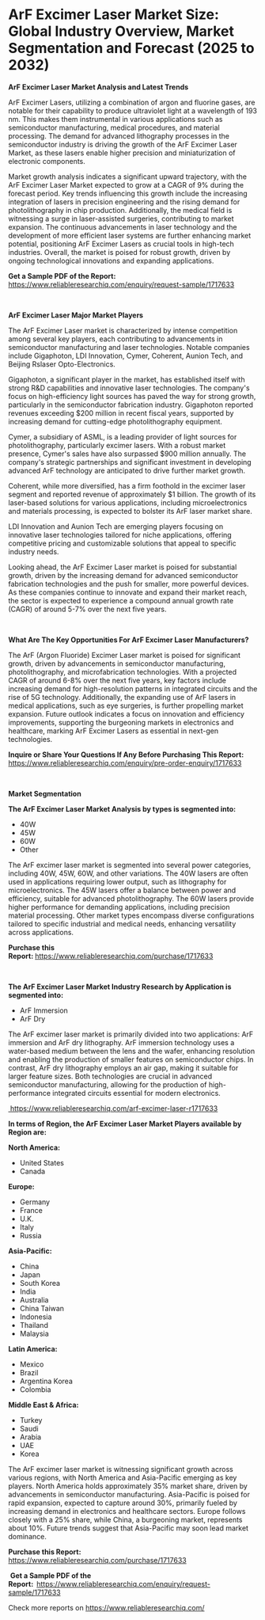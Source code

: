 <p><h1>ArF Excimer Laser Market Size: Global Industry Overview, Market Segmentation and Forecast (2025 to 2032)</h1></p><p><strong>ArF Excimer Laser Market Analysis and Latest Trends</strong></p>
<p><p>ArF Excimer Lasers, utilizing a combination of argon and fluorine gases, are notable for their capability to produce ultraviolet light at a wavelength of 193 nm. This makes them instrumental in various applications such as semiconductor manufacturing, medical procedures, and material processing. The demand for advanced lithography processes in the semiconductor industry is driving the growth of the ArF Excimer Laser Market, as these lasers enable higher precision and miniaturization of electronic components.</p><p>Market growth analysis indicates a significant upward trajectory, with the ArF Excimer Laser Market expected to grow at a CAGR of 9% during the forecast period. Key trends influencing this growth include the increasing integration of lasers in precision engineering and the rising demand for photolithography in chip production. Additionally, the medical field is witnessing a surge in laser-assisted surgeries, contributing to market expansion. The continuous advancements in laser technology and the development of more efficient laser systems are further enhancing market potential, positioning ArF Excimer Lasers as crucial tools in high-tech industries. Overall, the market is poised for robust growth, driven by ongoing technological innovations and expanding applications.</p></p>
<p><strong>Get a Sample PDF of the Report:&nbsp;</strong> <a href="https://www.reliableresearchiq.com/enquiry/request-sample/1717633?utm_campaign=3503&utm_medium=2&utm_source=Github&utm_content=ia&utm_term=11042025&utm_id=arf-excimer-laser">https://www.reliableresearchiq.com/enquiry/request-sample/1717633</a></p>
<p>&nbsp;</p>
<p><strong>ArF Excimer Laser Major Market Players</strong></p>
<p><p>The ArF Excimer Laser market is characterized by intense competition among several key players, each contributing to advancements in semiconductor manufacturing and laser technologies. Notable companies include Gigaphoton, LDI Innovation, Cymer, Coherent, Aunion Tech, and Beijing Rslaser Opto-Electronics.</p><p>Gigaphoton, a significant player in the market, has established itself with strong R&D capabilities and innovative laser technologies. The company's focus on high-efficiency light sources has paved the way for strong growth, particularly in the semiconductor fabrication industry. Gigaphoton reported revenues exceeding $200 million in recent fiscal years, supported by increasing demand for cutting-edge photolithography equipment.</p><p>Cymer, a subsidiary of ASML, is a leading provider of light sources for photolithography, particularly excimer lasers. With a robust market presence, Cymer's sales have also surpassed $900 million annually. The company's strategic partnerships and significant investment in developing advanced ArF technology are anticipated to drive further market growth.</p><p>Coherent, while more diversified, has a firm foothold in the excimer laser segment and reported revenue of approximately $1 billion. The growth of its laser-based solutions for various applications, including microelectronics and materials processing, is expected to bolster its ArF laser market share.</p><p>LDI Innovation and Aunion Tech are emerging players focusing on innovative laser technologies tailored for niche applications, offering competitive pricing and customizable solutions that appeal to specific industry needs.</p><p>Looking ahead, the ArF Excimer Laser market is poised for substantial growth, driven by the increasing demand for advanced semiconductor fabrication technologies and the push for smaller, more powerful devices. As these companies continue to innovate and expand their market reach, the sector is expected to experience a compound annual growth rate (CAGR) of around 5-7% over the next five years.</p></p>
<p>&nbsp;</p>
<p><strong>What Are The Key Opportunities For ArF Excimer Laser Manufacturers?</strong></p>
<p><p>The ArF (Argon Fluoride) Excimer Laser market is poised for significant growth, driven by advancements in semiconductor manufacturing, photolithography, and microfabrication technologies. With a projected CAGR of around 6-8% over the next five years, key factors include increasing demand for high-resolution patterns in integrated circuits and the rise of 5G technology. Additionally, the expanding use of ArF lasers in medical applications, such as eye surgeries, is further propelling market expansion. Future outlook indicates a focus on innovation and efficiency improvements, supporting the burgeoning markets in electronics and healthcare, marking ArF Excimer Lasers as essential in next-gen technologies.</p></p>
<p><strong>Inquire or Share Your Questions If Any Before Purchasing This Report:</strong> <a href="https://www.reliableresearchiq.com/enquiry/pre-order-enquiry/1717633?utm_campaign=3503&utm_medium=2&utm_source=Github&utm_content=ia&utm_term=11042025&utm_id=arf-excimer-laser">https://www.reliableresearchiq.com/enquiry/pre-order-enquiry/1717633</a></p>
<p>&nbsp;</p>
<p><strong>Market Segmentation</strong></p>
<p><strong>The ArF Excimer Laser Market Analysis by types is segmented into:</strong></p>
<p><ul><li>40W</li><li>45W</li><li>60W</li><li>Other</li></ul></p>
<p><p>The ArF excimer laser market is segmented into several power categories, including 40W, 45W, 60W, and other variations. The 40W lasers are often used in applications requiring lower output, such as lithography for microelectronics. The 45W lasers offer a balance between power and efficiency, suitable for advanced photolithography. The 60W lasers provide higher performance for demanding applications, including precision material processing. Other market types encompass diverse configurations tailored to specific industrial and medical needs, enhancing versatility across applications.</p></p>
<p><strong>Purchase this Report:&nbsp;</strong><a href="https://www.reliableresearchiq.com/purchase/1717633?utm_campaign=3503&utm_medium=2&utm_source=Github&utm_content=ia&utm_term=11042025&utm_id=arf-excimer-laser">https://www.reliableresearchiq.com/purchase/1717633</a></p>
<p>&nbsp;</p>
<p><strong>The ArF Excimer Laser Market Industry Research by Application is segmented into:</strong></p>
<p><ul><li>ArF Immersion</li><li>ArF Dry</li></ul></p>
<p><p>The ArF excimer laser market is primarily divided into two applications: ArF immersion and ArF dry lithography. ArF immersion technology uses a water-based medium between the lens and the wafer, enhancing resolution and enabling the production of smaller features on semiconductor chips. In contrast, ArF dry lithography employs an air gap, making it suitable for larger feature sizes. Both technologies are crucial in advanced semiconductor manufacturing, allowing for the production of high-performance integrated circuits essential for modern electronics.</p></p>
<p><a href="https://www.reliableresearchiq.com/arf-excimer-laser-r1717633?utm_campaign=3503&utm_medium=2&utm_source=Github&utm_content=ia&utm_term=11042025&utm_id=arf-excimer-laser">&nbsp;https://www.reliableresearchiq.com/arf-excimer-laser-r1717633</a></p>
<p><strong>In terms of Region, the ArF Excimer Laser Market Players available by Region are:</strong></p>
<p>
    <p> <strong> North America: </strong>
        <ul>
            <li>United States</li>
            <li>Canada</li>
        </ul>
        </p> 
    <p> <strong> Europe: </strong>
        <ul>
            <li>Germany</li>
            <li>France</li>
            <li>U.K.</li>
            <li>Italy</li>
            <li>Russia</li>
        </ul>
        </p> 
    <p> <strong> Asia-Pacific: </strong>
        <ul>
            <li>China</li>
            <li>Japan</li>
            <li>South Korea</li>
            <li>India</li>
            <li>Australia</li>
            <li>China Taiwan</li>
            <li>Indonesia</li>
            <li>Thailand</li>
            <li>Malaysia</li>
        </ul>
        </p> 
    <p> <strong> Latin America: </strong>
        <ul>
            <li>Mexico</li>
            <li>Brazil</li>
            <li>Argentina Korea</li>
            <li>Colombia</li>
        </ul>
        </p> 
    <p> <strong> Middle East & Africa: </strong>
        <ul>
            <li>Turkey</li>
            <li>Saudi</li>
            <li>Arabia</li>
            <li>UAE</li>
            <li>Korea</li>
        </ul>
    </p>
    </p>
<p><p>The ArF excimer laser market is witnessing significant growth across various regions, with North America and Asia-Pacific emerging as key players. North America holds approximately 35% market share, driven by advancements in semiconductor manufacturing. Asia-Pacific is poised for rapid expansion, expected to capture around 30%, primarily fueled by increasing demand in electronics and healthcare sectors. Europe follows closely with a 25% share, while China, a burgeoning market, represents about 10%. Future trends suggest that Asia-Pacific may soon lead market dominance.</p></p>
<p><strong>Purchase this Report: </strong><a href="https://www.reliableresearchiq.com/purchase/1717633?utm_campaign=3503&utm_medium=2&utm_source=Github&utm_content=ia&utm_term=11042025&utm_id=arf-excimer-laser">https://www.reliableresearchiq.com/purchase/1717633</a></p>
<p>&nbsp;<strong>Get a Sample PDF of the Report:&nbsp;&nbsp;</strong><a href="https://www.reliableresearchiq.com/enquiry/request-sample/1717633?utm_campaign=3503&utm_medium=2&utm_source=Github&utm_content=ia&utm_term=11042025&utm_id=arf-excimer-laser">https://www.reliableresearchiq.com/enquiry/request-sample/1717633</a></p>
<p><strong></strong></p>
<p>Check more reports on <a href="https://www.reliableresearchiq.com/?utm_campaign=3503&utm_medium=2&utm_source=Github&utm_content=ia&utm_term=11042025&utm_id=arf-excimer-laser">https://www.reliableresearchiq.com/</a></p>